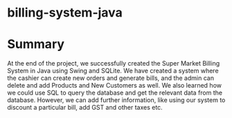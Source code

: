 # billing-system-java

# Summary
At the end of the project, we successfully created the Super Market Billing System in Java using Swing and SQLite. We have created a system where the cashier can create new orders and generate bills, and the admin can delete and add Products and New Customers as well. We also learned how we could use SQL to query the database and get the relevant data from the database. However, we can add further information, like using our system to discount a particular bill, add GST and other taxes etc.